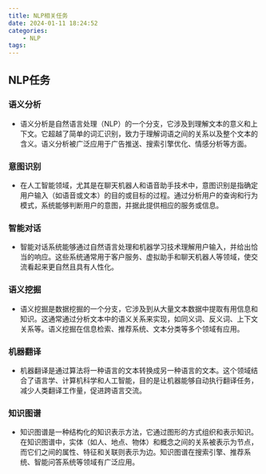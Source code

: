 ```yaml
---
title: NLP相关任务
date: 2024-01-11 18:24:52
categories:
    - NLP
tags:
---
```


## NLP任务

### 语义分析

- 语义分析是自然语言处理（NLP）的一个分支，它涉及到理解文本的意义和上下文。它超越了简单的词汇识别，致力于理解词语之间的关系以及整个文本的含义。语义分析被广泛应用于广告推送、搜索引擎优化、情感分析等方面。

### 意图识别

- 在人工智能领域，尤其是在聊天机器人和语音助手技术中，意图识别是指确定用户输入（如语音或文本）的目的或目标的过程。通过分析用户的查询和行为模式，系统能够判断用户的意图，并据此提供相应的服务或信息。

### 智能对话

- 智能对话系统能够通过自然语言处理和机器学习技术理解用户输入，并给出恰当的响应。这些系统通常用于客户服务、虚拟助手和聊天机器人等领域，使交流看起来更自然且具有人性化。

### 语义挖掘

- 语义挖掘是数据挖掘的一个分支，它涉及到从大量文本数据中提取有用信息和知识。这通常通过分析文本中的语义关系来实现，如同义词、反义词、上下文关系等。语义挖掘在信息检索、推荐系统、文本分类等多个领域有应用。

### 机器翻译

- 机器翻译是通过算法将一种语言的文本转换成另一种语言的文本。这个领域结合了语言学、计算机科学和人工智能，目的是让机器能够自动执行翻译任务，减少人类翻译工作量，促进跨语言交流。

### 知识图谱

- 知识图谱是一种结构化的知识表示方法，它通过图形的方式组织和表示知识。在知识图谱中，实体（如人、地点、物体）和概念之间的关系被表示为节点，而它们之间的属性、特征和关联则表示为边。知识图谱在搜索引擎、推荐系统、智能问答系统等领域有广泛应用。
